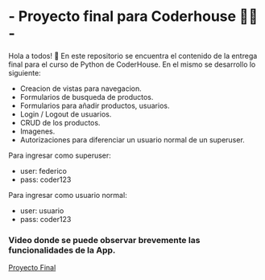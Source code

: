# - Proyecto final para Coderhouse 👨‍💻 -

Hola a todos! 👋
En este repositorio se encuentra el contenido de la entrega final para el curso de Python de CoderHouse.
En el mismo se desarrollo lo siguiente: 
- Creacion de vistas para navegacion.
- Formularios de busqueda de productos.
- Formularios para añadir productos, usuarios.
- Login / Logout de usuarios.
- CRUD de los productos.
- Imagenes.
- Autorizaciones para diferenciar un usuario normal de un superuser.

Para ingresar como superuser:
- user: federico
- pass: coder123

Para ingresar como usuario normal:
- user: usuario
- pass: coder123

### Video donde se puede observar brevemente las funcionalidades de la App.
[Proyecto Final](https://drive.google.com/file/d/1xZYnXnY9DGi8S6S1tlR-UKao7GJJ7_AG/view?usp=sharing)
